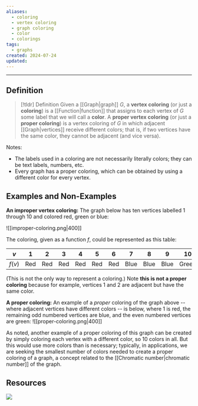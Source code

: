 ```yaml
---
aliases:
  - coloring
  - vertex coloring
  - graph coloring
  - color
  - colorings
tags:
  - graphs
created: 2024-07-24
updated:
---
```

---
## Definition 

> [!tldr] Definition
> Given a [[Graph|graph]] $G$, a **vertex coloring** (or just a **coloring**) is a [[Function|function]] that assigns to each vertex of $G$ some label that we will call a **color**. A **proper vertex coloring** (or just a **proper coloring**) is a vertex coloring of $G$ in which adjacent [[Graph|vertices]] receive different colors; that is, if two vertices have the same color, they cannot be adjacent (and vice versa). 

Notes: 
- The labels used in a coloring are not necessarily literally colors; they can be text labels, numbers, etc. 
- Every graph has a proper coloring, which can be obtained by using a different color for every vertex. 

## Examples and Non-Examples

**An improper vertex coloring:** The graph below has ten vertices labelled 1 through 10 and colored red, green or blue:

![[improper-coloring.png|400]]

The coloring, given as a function $f$, could be represented as this table: 

|  $v$   | 1   | 2   | 3   | 4   | 5   | 6   | 7    | 8    | 9    | 10    |
| :----: | --- | --- | --- | --- | --- | --- | ---- | ---- | ---- | ----- |
| $f(v)$ | Red | Red | Red | Red | Red | Red | Blue | Blue | Blue | Green |
 
(This is not the only way to represent a coloring.) Note **this is not a proper coloring** because for example, vertices 1 and 2 are adjacent but have the same color. 

**A proper coloring:** An example of a *proper* coloring of the graph above -- where adjacent vertices have different colors -- is below, where 1 is red, the remaining odd numbered vertices are blue, and the even numbered vertices are green: ![[proper-coloring.png|400]]

As noted, another example of a proper coloring of this graph can be created by simply coloring each vertex with a different color, so 10 colors in all. But this would use more colors than is necessary; typically, in applications, we are seeking the smallest number of colors needed to create a proper coloring of a graph, a concept related to the [[Chromatic number|chromatic number]] of the graph. 

## Resources 

![](https://www.youtube.com/watch?v=3VeQhNF5-rE)

